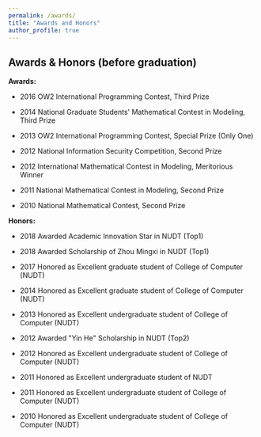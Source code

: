 ```yaml
---
permalink: /awards/
title: "Awards and Honors"
author_profile: true
---
```


## Awards & Honors (before graduation)
<strong>Awards:</strong>

* 2016 OW2 International Programming Contest, Third Prize

* 2014 National Graduate Students' Mathematical Contest in Modeling, Third Prize

* 2013 OW2 International Programming Contest, Special Prize (Only One)

* 2012 National Information Security Competition, Second Prize

* 2012 International Mathematical Contest in Modeling, Meritorious Winner

* 2011 National Mathematical Contest in Modeling, Second Prize

* 2010 National Mathematical Contest, Second Prize

<strong>Honors:</strong>

* 2018 Awarded Academic Innovation Star in NUDT (Top1)
  
* 2018 Awarded Scholarship of Zhou Mingxi in NUDT (Top1)

* 2017 Honored as Excellent graduate student of College of Computer (NUDT)

* 2014 Honored as Excellent graduate student of College of Computer (NUDT)

* 2013 Honored as Excellent undergraduate student of College of Computer (NUDT)

* 2012 Awarded "Yin He" Scholarship in NUDT (Top2)

* 2012 Honored as Excellent undergraduate student of College of Computer (NUDT)

* 2011 Honored as Excellent undergraduate student of NUDT

* 2011 Honored as Excellent undergraduate student of College of Computer (NUDT) 

* 2010 Honored as Excellent undergraduate student of College of Computer (NUDT) 




